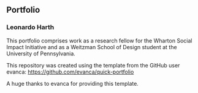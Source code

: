 ## Portfolio
### Leonardo Harth

This portfolio comprises work as a research fellow for the Wharton Social Impact Initiative and as a Weitzman School of Design student at the University of Pennsylvania. 

This repository was created using the template from the GitHub user evanca:
https://github.com/evanca/quick-portfolio

A huge thanks to evanca for providing this template.
